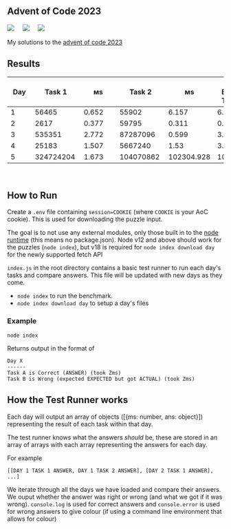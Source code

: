 ## Advent of Code 2023

![](https://img.shields.io/badge/Language-JS-778528?style=for-the-badge) &nbsp; &nbsp; ![](https://img.shields.io/badge/📅%20Day%20-5-118499?style=for-the-badge) &nbsp; &nbsp;  ![](https://img.shields.io/badge/⭐%20Stars%20-10-b5792a?style=for-the-badge)

My solutions to the [advent of code 2023](https://adventofcode.com/2023/)

## Results

Day | Task 1 | ᴍs | Task 2 | ᴍs | Total Execution Time (ᴍs)
-|-|-|-|-|-
1&nbsp;&nbsp;&nbsp;&nbsp;&nbsp;&nbsp;&nbsp;|56465&nbsp;&nbsp;&nbsp;&nbsp;&nbsp;|0.652&nbsp;&nbsp;&nbsp;&nbsp;&nbsp;|55902&nbsp;&nbsp;&nbsp;&nbsp;&nbsp;|6.157&nbsp;&nbsp;&nbsp;&nbsp;&nbsp;|6.809&nbsp;&nbsp;&nbsp;&nbsp;&nbsp;
2&nbsp;&nbsp;&nbsp;&nbsp;&nbsp;&nbsp;&nbsp;|2617&nbsp;&nbsp;&nbsp;&nbsp;&nbsp;&nbsp;|0.377&nbsp;&nbsp;&nbsp;&nbsp;&nbsp;|59795&nbsp;&nbsp;&nbsp;&nbsp;&nbsp;|0.311&nbsp;&nbsp;&nbsp;&nbsp;&nbsp;|0.688&nbsp;&nbsp;&nbsp;&nbsp;&nbsp;
3&nbsp;&nbsp;&nbsp;&nbsp;&nbsp;&nbsp;&nbsp;|535351&nbsp;&nbsp;&nbsp;&nbsp;|2.772&nbsp;&nbsp;&nbsp;&nbsp;&nbsp;|87287096&nbsp;&nbsp;|0.599&nbsp;&nbsp;&nbsp;&nbsp;&nbsp;|3.371&nbsp;&nbsp;&nbsp;&nbsp;&nbsp;
4&nbsp;&nbsp;&nbsp;&nbsp;&nbsp;&nbsp;&nbsp;|25183&nbsp;&nbsp;&nbsp;&nbsp;&nbsp;|1.507&nbsp;&nbsp;&nbsp;&nbsp;&nbsp;|5667240&nbsp;&nbsp;&nbsp;|1.53&nbsp;&nbsp;&nbsp;&nbsp;&nbsp;&nbsp;|3.038&nbsp;&nbsp;&nbsp;&nbsp;&nbsp;
5&nbsp;&nbsp;&nbsp;&nbsp;&nbsp;&nbsp;&nbsp;|324724204&nbsp;|1.673&nbsp;&nbsp;&nbsp;&nbsp;&nbsp;|104070862&nbsp;|102304.928|102307.097

<br />

## How to Run

Create a `.env` file containing `session=COOKIE` (where `COOKIE` is your AoC cookie). This is used for downloading the puzzle input.

The goal is to not use any external modules, only those built in to the [node runtime](https://nodejs.org/en/) (this means no package.json). Node v12 and above should work for the puzzles (`node index`), but v18 is required for `node index download day` for the newly supported fetch API

`index.js` in the root directory contains a basic test runner to run each day's tasks and compare answers. This file will be updated with new days as they come.

* `node index` to run the benchmark.
* `node index download day` to setup a day's files

### Example

```
node index
```

Returns output in the format of

```
Day X
------
Task A is Correct (ANSWER) (took Zms)
Task B is Wrong (expected EXPECTED but got ACTUAL) (took Zms)
```

## How the Test Runner works

Each day will output an array of objects ([{ms: number, ans: object}]) representing the result of each task within that day.

The test runner knows what the answers *should* be, these are stored in an array of arrays with each array representing the answers for each day.

For example 

```
[[DAY 1 TASK 1 ANSWER, DAY 1 TASK 2 ANSWER], [DAY 2 TASK 1 ANSWER], ...]
```

We iterate through all the days we have loaded and compare their answers. We ouput whether the answer was right or wrong (and what we got if it was wrong). `console.log` is used for correct answers and `console.error` is used for wrong answers to give colour (if using a command line environment that allows for colour)